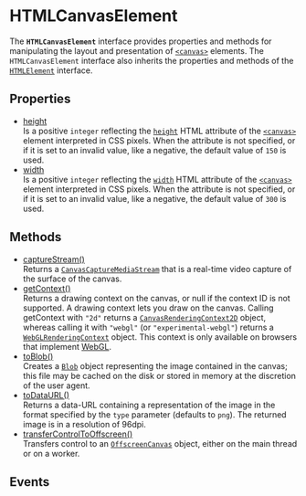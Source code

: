 # HTMLCanvasElement

<div class='overview'>The <strong><code>HTMLCanvasElement</code></strong> interface provides properties and methods for manipulating the layout and presentation of <a href="/en-US/docs/Web/HTML/Element/canvas" title="Use the HTML <canvas> element with either the canvas scripting API or the WebGL API to draw graphics and animations."><code>&lt;canvas&gt;</code></a> elements. The <code>HTMLCanvasElement</code> interface also inherits the properties and methods of the <a href="/en-US/docs/Web/API/HTMLElement" title="The HTMLElement interface represents any HTML element. Some elements directly implement this interface, while others implement it via an interface that inherits it."><code>HTMLElement</code></a> interface.</div>

## Properties

<ul class="items properties">
  <li>
    <a href="">height</a>
    <div>Is a positive <code>integer</code> reflecting the <code><a href="/en-US/docs/Web/HTML/Element/canvas#attr-height">height</a></code> HTML attribute of the <a href="/en-US/docs/Web/HTML/Element/canvas" title="Use the HTML <canvas> element with either the canvas scripting API or the WebGL API to draw graphics and animations."><code>&lt;canvas&gt;</code></a> element interpreted in CSS pixels. When the attribute is not specified, or if it is set to an invalid value, like a negative, the default value of <code>150</code> is used.</div>
  </li>
  <li>
    <a href="">width</a>
    <div>Is a positive <code>integer</code> reflecting the <code><a href="/en-US/docs/Web/HTML/Element/canvas#attr-width">width</a></code> HTML attribute of the <a href="/en-US/docs/Web/HTML/Element/canvas" title="Use the HTML <canvas> element with either the canvas scripting API or the WebGL API to draw graphics and animations."><code>&lt;canvas&gt;</code></a> element interpreted in CSS pixels. When the attribute is not specified, or if it is set to an invalid value, like a negative, the default value of <code>300</code> is used.</div>
  </li>
</ul>

## Methods

<ul class="items methods">
  <li>
    <a href="">captureStream()</a>
    <div>Returns a <a href="/en-US/docs/Web/API/CanvasCaptureMediaStream" title="The documentation about this has not yet been written; please consider contributing!"><code>CanvasCaptureMediaStream</code></a> that is a real-time video capture of the surface of the canvas.</div>
  </li>
  <li>
    <a href="">getContext()</a>
    <div>Returns a drawing context on the canvas, or null if the context ID is not supported. A drawing context lets you draw on the canvas. Calling getContext with <code>"2d"</code> returns a <a href="/en-US/docs/Web/API/CanvasRenderingContext2D" title="The CanvasRenderingContext2D interface, part of the Canvas API, provides the 2D rendering context for the drawing surface of a <canvas> element. It is used for drawing shapes, text, images, and other objects."><code>CanvasRenderingContext2D</code></a> object, whereas calling it with <code>"webgl"</code> (or <code>"experimental-webgl"</code>) returns a <a href="/en-US/docs/Web/API/WebGLRenderingContext" title="The WebGLRenderingContext interface provides an interface to the OpenGL ES 2.0 graphics rendering context for the drawing surface of an HTML <canvas> element."><code>WebGLRenderingContext</code></a> object. This context is only available on browsers that implement <a href="/en-US/docs/Web/WebGL">WebGL</a>.</div>
  </li>
  <li>
    <a href="">toBlob()</a>
    <div>Creates a <a href="/en-US/docs/Web/API/Blob" title="A Blob object represents a file-like object of immutable, raw data; they can be read as text or binary data, or converted into a ReadableStream so its methods can be used for processing the data. Blobs can represent data that isn't necessarily in a JavaScript-native format. The File interface is based on Blob, inheriting blob functionality and expanding it to support files on the user's system."><code>Blob</code></a> object representing the image contained in the canvas; this file may be cached on the disk or stored in memory at the discretion of the user agent.</div>
  </li>
  <li>
    <a href="">toDataURL()</a>
    <div>Returns a data-URL containing a representation of the image in the format specified by the <code>type</code> parameter (defaults to <code>png</code>). The returned image is in a resolution of 96dpi.</div>
  </li>
  <li>
    <a href="">transferControlToOffscreen()</a>
    <div>Transfers control to an <a href="/en-US/docs/Web/API/OffscreenCanvas" title="The OffscreenCanvas interface provides a canvas that can be rendered off screen. It is available in both&nbsp;the window and&nbsp;worker contexts."><code>OffscreenCanvas</code></a> object, either on the main thread or on a worker.</div>
  </li>
</ul>

## Events
